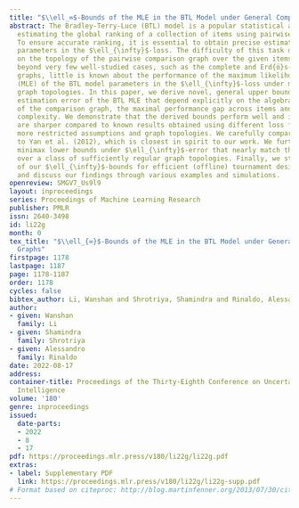 ```yaml
---
title: "$\\ell_∞$-Bounds of the MLE in the BTL Model under General Comparison Graphs"
abstract: The Bradley-Terry-Luce (BTL) model is a popular statistical approach for
  estimating the global ranking of a collection of items using pairwise comparisons.
  To ensure accurate ranking, it is essential to obtain precise estimates of the model
  parameters in the $\ell_{\infty}$-loss. The difficulty of this task depends crucially
  on the topology of the pairwise comparison graph over the given items. However,
  beyond very few well-studied cases, such as the complete and Erd{ö}s-R{é}nyi comparison
  graphs, little is known about the performance of the maximum likelihood estimator
  (MLE) of the BTL model parameters in the $\ell_{\infty}$-loss under more general
  graph topologies. In this paper, we derive novel, general upper bounds on the $\ell_{\infty}$
  estimation error of the BTL MLE that depend explicitly on the algebraic connectivity
  of the comparison graph, the maximal performance gap across items and the sample
  complexity. We demonstrate that the derived bounds perform well and in some cases
  are sharper compared to known results obtained using different loss functions and
  more restricted assumptions and graph topologies. We carefully compare our results
  to Yan et al. (2012), which is closest in spirit to our work. We further provide
  minimax lower bounds under $\ell_{\infty}$-error that nearly match the upper bounds
  over a class of sufficiently regular graph topologies. Finally, we study the implications
  of our $\ell_{\infty}$-bounds for efficient (offline) tournament design. We illustrate
  and discuss our findings through various examples and simulations.
openreview: SMGV7_Us9l9
layout: inproceedings
series: Proceedings of Machine Learning Research
publisher: PMLR
issn: 2640-3498
id: li22g
month: 0
tex_title: "$\\ell_{∞}$-Bounds of the MLE in the BTL Model under General Comparison
  Graphs"
firstpage: 1178
lastpage: 1187
page: 1178-1187
order: 1178
cycles: false
bibtex_author: Li, Wanshan and Shrotriya, Shamindra and Rinaldo, Alessandro
author:
- given: Wanshan
  family: Li
- given: Shamindra
  family: Shrotriya
- given: Alessandro
  family: Rinaldo
date: 2022-08-17
address:
container-title: Proceedings of the Thirty-Eighth Conference on Uncertainty in Artificial
  Intelligence
volume: '180'
genre: inproceedings
issued:
  date-parts:
  - 2022
  - 8
  - 17
pdf: https://proceedings.mlr.press/v180/li22g/li22g.pdf
extras:
- label: Supplementary PDF
  link: https://proceedings.mlr.press/v180/li22g/li22g-supp.pdf
# Format based on citeproc: http://blog.martinfenner.org/2013/07/30/citeproc-yaml-for-bibliographies/
---
```

